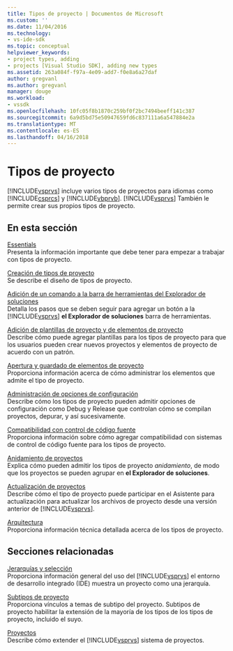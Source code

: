 ```yaml
---
title: Tipos de proyecto | Documentos de Microsoft
ms.custom: ''
ms.date: 11/04/2016
ms.technology:
- vs-ide-sdk
ms.topic: conceptual
helpviewer_keywords:
- project types, adding
- projects [Visual Studio SDK], adding new types
ms.assetid: 263a084f-f97a-4e09-add7-f0e8a6a27daf
author: gregvanl
ms.author: gregvanl
manager: douge
ms.workload:
- vssdk
ms.openlocfilehash: 10fc05f8b1870c259bf0f2bc7494beeff141c387
ms.sourcegitcommit: 6a9d5bd75e50947659fd6c837111a6a547884e2a
ms.translationtype: MT
ms.contentlocale: es-ES
ms.lasthandoff: 04/16/2018
---
```

# <a name="project-types"></a>Tipos de proyecto
[!INCLUDE[vsprvs](../../code-quality/includes/vsprvs_md.md)] incluye varios tipos de proyectos para idiomas como [!INCLUDE[csprcs](../../data-tools/includes/csprcs_md.md)] y [!INCLUDE[vbprvb](../../code-quality/includes/vbprvb_md.md)]. [!INCLUDE[vsprvs](../../code-quality/includes/vsprvs_md.md)] También le permite crear sus propios tipos de proyecto.  
  
## <a name="in-this-section"></a>En esta sección  
 [Essentials](../../extensibility/internals/project-type-essentials.md)  
 Presenta la información importante que debe tener para empezar a trabajar con tipos de proyecto.  
  
 [Creación de tipos de proyecto](../../extensibility/internals/creating-project-types.md)  
 Se describe el diseño de tipos de proyecto.  
  
 [Adición de un comando a la barra de herramientas del Explorador de soluciones](../../extensibility/adding-a-command-to-the-solution-explorer-toolbar.md)  
 Detalla los pasos que se deben seguir para agregar un botón a la [!INCLUDE[vsprvs](../../code-quality/includes/vsprvs_md.md)] **el Explorador de soluciones** barra de herramientas.  
  
 [Adición de plantillas de proyecto y de elementos de proyecto](../../extensibility/internals/adding-project-and-project-item-templates.md)  
 Describe cómo puede agregar plantillas para los tipos de proyecto para que los usuarios pueden crear nuevos proyectos y elementos de proyecto de acuerdo con un patrón.  
  
 [Apertura y guardado de elementos de proyecto](../../extensibility/internals/opening-and-saving-project-items.md)  
 Proporciona información acerca de cómo administrar los elementos que admite el tipo de proyecto.  
  
 [Administración de opciones de configuración](../../extensibility/internals/managing-configuration-options.md)  
 Describe cómo los tipos de proyecto pueden admitir opciones de configuración como Debug y Release que controlan cómo se compilan proyectos, depurar, y así sucesivamente.  
  
 [Compatibilidad con control de código fuente](../../extensibility/internals/supporting-source-control.md)  
 Proporciona información sobre cómo agregar compatibilidad con sistemas de control de código fuente para los tipos de proyecto.  
  
 [Anidamiento de proyectos](../../extensibility/internals/nesting-projects.md)  
 Explica cómo pueden admitir los tipos de proyecto *anidamiento*, de modo que los proyectos se pueden agrupar en **el Explorador de soluciones**.  
  
 [Actualización de proyectos](../../extensibility/internals/upgrading-projects.md)  
 Describe cómo el tipo de proyecto puede participar en el Asistente para actualización para actualizar los archivos de proyecto desde una versión anterior de [!INCLUDE[vsprvs](../../code-quality/includes/vsprvs_md.md)].  
  
 [Arquitectura](../../extensibility/internals/project-types-architecture.md)  
 Proporciona información técnica detallada acerca de los tipos de proyecto.  
  
## <a name="related-sections"></a>Secciones relacionadas  
 [Jerarquías y selección](../../extensibility/internals/hierarchies-and-selection.md)  
 Proporciona información general del uso del [!INCLUDE[vsprvs](../../code-quality/includes/vsprvs_md.md)] el entorno de desarrollo integrado (IDE) muestra un proyecto como una jerarquía.  
  
 [Subtipos de proyecto](../../extensibility/internals/project-subtypes.md)  
 Proporciona vínculos a temas de subtipo del proyecto. Subtipos de proyecto habilitar la extensión de la mayoría de los tipos de los tipos de proyecto, incluido el suyo.  
  
 [Proyectos](../../extensibility/internals/projects.md)  
 Describe cómo extender el [!INCLUDE[vsprvs](../../code-quality/includes/vsprvs_md.md)] sistema de proyectos.